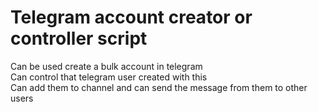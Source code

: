 <h1>Telegram account creator or controller script</h1>

Can be used create a bulk account in telegram <br>
Can control that telegram user created with this<br>
Can add them to channel and can send the message from them to other users<br>


